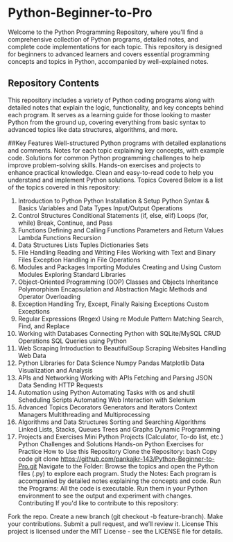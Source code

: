 ﻿# Python-Beginner-to-Pro

Welcome to the Python Programming Repository, where you'll find a comprehensive collection of Python programs, detailed notes, and complete code implementations for each topic. This repository is designed for beginners to advanced learners and covers essential programming concepts and topics in Python, accompanied by well-explained notes.

## Repository Contents
This repository includes a variety of Python coding programs along with detailed notes that explain the logic, functionality, and key concepts behind each program. It serves as a learning guide for those looking to master Python from the ground up, covering everything from basic syntax to advanced topics like data structures, algorithms, and more.

##Key Features
Well-structured Python programs with detailed explanations and comments.
Notes for each topic explaining key concepts, with example code.
Solutions for common Python programming challenges to help improve problem-solving skills.
Hands-on exercises and projects to enhance practical knowledge.
Clean and easy-to-read code to help you understand and implement Python solutions.
Topics Covered
Below is a list of the topics covered in this repository:

1. Introduction to Python
Python Installation & Setup
Python Syntax & Basics
Variables and Data Types
Input/Output Operations
2. Control Structures
Conditional Statements (if, else, elif)
Loops (for, while)
Break, Continue, and Pass
3. Functions
Defining and Calling Functions
Parameters and Return Values
Lambda Functions
Recursion
4. Data Structures
Lists
Tuples
Dictionaries
Sets
5. File Handling
Reading and Writing Files
Working with Text and Binary Files
Exception Handling in File Operations
6. Modules and Packages
Importing Modules
Creating and Using Custom Modules
Exploring Standard Libraries
7. Object-Oriented Programming (OOP)
Classes and Objects
Inheritance
Polymorphism
Encapsulation and Abstraction
Magic Methods and Operator Overloading
8. Exception Handling
Try, Except, Finally
Raising Exceptions
Custom Exceptions
9. Regular Expressions (Regex)
Using re Module
Pattern Matching
Search, Find, and Replace
10. Working with Databases
Connecting Python with SQLite/MySQL
CRUD Operations
SQL Queries using Python
11. Web Scraping
Introduction to BeautifulSoup
Scraping Websites
Handling Web Data
12. Python Libraries for Data Science
Numpy
Pandas
Matplotlib
Data Visualization and Analysis
13. APIs and Networking
Working with APIs
Fetching and Parsing JSON Data
Sending HTTP Requests
14. Automation using Python
Automating Tasks with os and shutil
Scheduling Scripts
Automating Web Interaction with Selenium
15. Advanced Topics
Decorators
Generators and Iterators
Context Managers
Multithreading and Multiprocessing
16. Algorithms and Data Structures
Sorting and Searching Algorithms
Linked Lists, Stacks, Queues
Trees and Graphs
Dynamic Programming
17. Projects and Exercises
Mini Python Projects (Calculator, To-do list, etc.)
Python Challenges and Solutions
Hands-on Python Exercises for Practice
How to Use this Repository
Clone the Repository:
bash
Copy code
git clone https://github.com/pankajkr-143/Python-Beginner-to-Pro.git
Navigate to the Folder: Browse the topics and open the Python files (.py) to explore each program.
Study the Notes: Each program is accompanied by detailed notes explaining the concepts and code.
Run the Programs: All the code is executable. Run them in your Python environment to see the output and experiment with changes.
Contributing
If you'd like to contribute to this repository:

Fork the repo.
Create a new branch (git checkout -b feature-branch).
Make your contributions.
Submit a pull request, and we’ll review it.
License
This project is licensed under the MIT License - see the LICENSE file for details.
